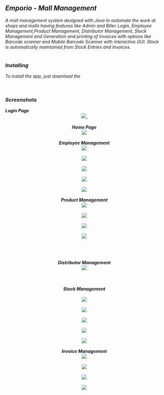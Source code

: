 <div dir="ltr" style="text-align: left;" trbidi="on">
<h2 style="text-align: left;">
<i>Emporio - Mall Management</i></h2>
<div style="text-align: left;">
<i>A mall management system designed with Java to automate the work at shops and malls having features like Admin and Biller Login, Employee Management,Product Management, Distributor Management, Stock Management and Generation and printing of Invoices with options like Barcode scanner and Mobile Barcode Scanner with interactive GUI. Stock is automatically maintained from Stock Entries and Invoices.</i><br />
<br />
<h3 style="text-align: left;">
<i>Installing</i></h3>
<i> To install the app, just download the </i><br />
<i><br /></i>
<br />
<h3 style="text-align: left;">
<i>Screenshots<!--more--></i></h3>
</div>
<i><b>Login Page</b></i><br />
<div class="separator" style="clear: both; text-align: center;">
</div>
<div class="separator" style="clear: both; text-align: center;">
<a href="https://3.bp.blogspot.com/-QCJorqcvqE8/WXpOuZToS4I/AAAAAAAAC6k/PqSdqIsNggkHblh1gl1CAHqfYmgPM0MvQCEwYBhgL/s1600/Screenshot%2B%25284%2529.png" imageanchor="1" style="margin-left: 1em; margin-right: 1em;"><img border="0" data-original-height="768" data-original-width="1366" src="https://3.bp.blogspot.com/-QCJorqcvqE8/WXpOuZToS4I/AAAAAAAAC6k/PqSdqIsNggkHblh1gl1CAHqfYmgPM0MvQCEwYBhgL/s1600/Screenshot%2B%25284%2529.png" />&nbsp;</a></div>
<div class="separator" style="clear: both; text-align: center;">
<br /></div>
<div class="separator" style="clear: both; text-align: center;">
<i><b>Home Page</b></i></div>
<div class="separator" style="clear: both; text-align: center;">
<a href="https://4.bp.blogspot.com/-c3nY4Pda0qc/WXpOumMKbyI/AAAAAAAAC68/5McvWfQgPwoyjaJ8Di0VxAVamaD7awhwgCEwYBhgL/s1600/Screenshot%2B%25285%2529.png" imageanchor="1" style="margin-left: 1em; margin-right: 1em;"><img border="0" data-original-height="768" data-original-width="1366" src="https://4.bp.blogspot.com/-c3nY4Pda0qc/WXpOumMKbyI/AAAAAAAAC68/5McvWfQgPwoyjaJ8Di0VxAVamaD7awhwgCEwYBhgL/s1600/Screenshot%2B%25285%2529.png" /></a></div>
<div class="separator" style="clear: both; text-align: center;">
<br /></div>
<div class="separator" style="clear: both; text-align: center;">
<i><b>Employee Management</b></i></div>
<div class="separator" style="clear: both; text-align: center;">
<a href="https://3.bp.blogspot.com/-6FDPS3CAL20/WXpOuWH9T2I/AAAAAAAAC68/zlub0pyVE3gAB7jU0-y-U5tzj1Q7aF6pgCEwYBhgL/s1600/Screenshot%2B%25286%2529.png" imageanchor="1" style="margin-left: 1em; margin-right: 1em;"><img border="0" data-original-height="768" data-original-width="1366" src="https://3.bp.blogspot.com/-6FDPS3CAL20/WXpOuWH9T2I/AAAAAAAAC68/zlub0pyVE3gAB7jU0-y-U5tzj1Q7aF6pgCEwYBhgL/s1600/Screenshot%2B%25286%2529.png" /></a></div>
<br />
<div class="separator" style="clear: both; text-align: center;">
<a href="https://3.bp.blogspot.com/-Z_wa0ZEhac0/WXpOvHK_24I/AAAAAAAAC68/sxI55u61EqMZaOmRA-kdTnkP0L2f4pq2QCEwYBhgL/s1600/Screenshot%2B%25287%2529.png" imageanchor="1" style="margin-left: 1em; margin-right: 1em;"><img border="0" data-original-height="768" data-original-width="1366" src="https://3.bp.blogspot.com/-Z_wa0ZEhac0/WXpOvHK_24I/AAAAAAAAC68/sxI55u61EqMZaOmRA-kdTnkP0L2f4pq2QCEwYBhgL/s1600/Screenshot%2B%25287%2529.png" /></a></div>
<br />
<div class="separator" style="clear: both; text-align: center;">
<a href="https://3.bp.blogspot.com/-6cLW4dFbjnA/WXpOvS9ctNI/AAAAAAAAC68/jt5stum_regDP9q7M8qQR1sJjtDNu5MXgCEwYBhgL/s1600/Screenshot%2B%25288%2529.png" imageanchor="1" style="margin-left: 1em; margin-right: 1em;"><img border="0" data-original-height="768" data-original-width="1366" src="https://3.bp.blogspot.com/-6cLW4dFbjnA/WXpOvS9ctNI/AAAAAAAAC68/jt5stum_regDP9q7M8qQR1sJjtDNu5MXgCEwYBhgL/s1600/Screenshot%2B%25288%2529.png" /></a></div>
<br />
<div class="separator" style="clear: both; text-align: center;">
<a href="https://2.bp.blogspot.com/-9HIIcY1wBNY/WXpOvon-_gI/AAAAAAAAC68/KmgOC7zIvLYqsnM2mk34C5zKHV9F3VPSACEwYBhgL/s1600/Screenshot%2B%25289%2529.png" imageanchor="1" style="margin-left: 1em; margin-right: 1em;"><img border="0" data-original-height="768" data-original-width="1366" src="https://2.bp.blogspot.com/-9HIIcY1wBNY/WXpOvon-_gI/AAAAAAAAC68/KmgOC7zIvLYqsnM2mk34C5zKHV9F3VPSACEwYBhgL/s1600/Screenshot%2B%25289%2529.png" /></a></div>
<br />
<div class="separator" style="clear: both; text-align: center;">
<a href="https://4.bp.blogspot.com/-fSHA05i50sg/WXpOp5DiQBI/AAAAAAAAC68/GGXSqb3NJ9coPaw8K0X0YycejGZr3gpdwCEwYBhgL/s1600/Screenshot%2B%252810%2529.png" imageanchor="1" style="margin-left: 1em; margin-right: 1em;"><img border="0" data-original-height="768" data-original-width="1366" src="https://4.bp.blogspot.com/-fSHA05i50sg/WXpOp5DiQBI/AAAAAAAAC68/GGXSqb3NJ9coPaw8K0X0YycejGZr3gpdwCEwYBhgL/s1600/Screenshot%2B%252810%2529.png" /></a></div>
<div class="separator" style="clear: both; text-align: center;">
<br /></div>
<div class="separator" style="clear: both; text-align: center;">
<i><b>Product Management</b></i></div>
<div class="separator" style="clear: both; text-align: center;">
<a href="https://3.bp.blogspot.com/-RMb4YoHlvM0/WXpOp3-FzPI/AAAAAAAAC68/3sq74H8SrOIA_h4tNTB_f5GOw6DwQ4T6QCEwYBhgL/s1600/Screenshot%2B%252811%2529.png" imageanchor="1" style="margin-left: 1em; margin-right: 1em;"><img border="0" data-original-height="768" data-original-width="1366" src="https://3.bp.blogspot.com/-RMb4YoHlvM0/WXpOp3-FzPI/AAAAAAAAC68/3sq74H8SrOIA_h4tNTB_f5GOw6DwQ4T6QCEwYBhgL/s1600/Screenshot%2B%252811%2529.png" /></a></div>
<br />
<div class="separator" style="clear: both; text-align: center;">
<a href="https://1.bp.blogspot.com/-_1n0Wothk18/WXpOp075kMI/AAAAAAAAC68/-0YqU87W7QkmcodZPzJAZfWQQcBP8VWeACEwYBhgL/s1600/Screenshot%2B%252812%2529.png" imageanchor="1" style="margin-left: 1em; margin-right: 1em;"><img border="0" data-original-height="768" data-original-width="1366" src="https://1.bp.blogspot.com/-_1n0Wothk18/WXpOp075kMI/AAAAAAAAC68/-0YqU87W7QkmcodZPzJAZfWQQcBP8VWeACEwYBhgL/s1600/Screenshot%2B%252812%2529.png" /></a></div>
<br />
<div class="separator" style="clear: both; text-align: center;">
<a href="https://3.bp.blogspot.com/-k-okYjrKeiQ/WXpOqne3hwI/AAAAAAAAC68/mvyRHBUZ7dEntXuE_8nyOTuRgg5pg5UzgCEwYBhgL/s1600/Screenshot%2B%252813%2529.png" imageanchor="1" style="margin-left: 1em; margin-right: 1em;"><img border="0" data-original-height="768" data-original-width="1366" src="https://3.bp.blogspot.com/-k-okYjrKeiQ/WXpOqne3hwI/AAAAAAAAC68/mvyRHBUZ7dEntXuE_8nyOTuRgg5pg5UzgCEwYBhgL/s1600/Screenshot%2B%252813%2529.png" /></a></div>
<br />
<div class="separator" style="clear: both; text-align: center;">
<a href="https://1.bp.blogspot.com/-IlD2cWCzhEw/WXpOqt1rc0I/AAAAAAAAC68/raLWMkM8KhUqEX2BxAC11Ysy_6MKgXIUgCEwYBhgL/s1600/Screenshot%2B%252814%2529.png" imageanchor="1" style="margin-left: 1em; margin-right: 1em;"><img border="0" data-original-height="768" data-original-width="1366" src="https://1.bp.blogspot.com/-IlD2cWCzhEw/WXpOqt1rc0I/AAAAAAAAC68/raLWMkM8KhUqEX2BxAC11Ysy_6MKgXIUgCEwYBhgL/s1600/Screenshot%2B%252814%2529.png" /></a></div>
<br />
<div class="separator" style="clear: both; text-align: center;">
<br /></div>
<br />
<br />
<div class="separator" style="clear: both; text-align: center;">
<i><b>Distributor Management</b></i></div>
<div class="separator" style="clear: both; text-align: center;">
<a href="https://2.bp.blogspot.com/-soCAEHmKqSI/WXpOq_Geq4I/AAAAAAAAC68/vUUESeM1a44l6jxZgFNJxQX10z5bwlELACEwYBhgL/s1600/Screenshot%2B%252815%2529.png" imageanchor="1" style="margin-left: 1em; margin-right: 1em;"><img border="0" data-original-height="768" data-original-width="1366" src="https://2.bp.blogspot.com/-soCAEHmKqSI/WXpOq_Geq4I/AAAAAAAAC68/vUUESeM1a44l6jxZgFNJxQX10z5bwlELACEwYBhgL/s1600/Screenshot%2B%252815%2529.png" /></a></div>
<div class="separator" style="clear: both; text-align: center;">
<br /></div>
<br />
<br />
<div class="separator" style="clear: both; text-align: center;">
<i><b>Stock Management</b></i></div>
<div class="separator" style="clear: both; text-align: center;">
<br /></div>
<div class="separator" style="clear: both; text-align: center;">
<i><b><a href="https://3.bp.blogspot.com/-eIfx4c6koWY/WXpOrlLxd_I/AAAAAAAAC68/xsn6u6O6LoclpPs8n1KU2poXgMc55ZBzACEwYBhgL/s1600/Screenshot%2B%252816%2529.png" imageanchor="1" style="margin-left: 1em; margin-right: 1em;"><img border="0" data-original-height="768" data-original-width="1366" src="https://3.bp.blogspot.com/-eIfx4c6koWY/WXpOrlLxd_I/AAAAAAAAC68/xsn6u6O6LoclpPs8n1KU2poXgMc55ZBzACEwYBhgL/s1600/Screenshot%2B%252816%2529.png" /></a></b></i></div>
<br />
<div class="separator" style="clear: both; text-align: center;">
<i><b><a href="https://4.bp.blogspot.com/-nusTXOvSqL4/WXpOrl9YqMI/AAAAAAAAC68/wXbWYJ_Yt884qeNBuQw2LwkY_uYA3g7hACEwYBhgL/s1600/Screenshot%2B%252817%2529.png" imageanchor="1" style="margin-left: 1em; margin-right: 1em;"><img border="0" data-original-height="768" data-original-width="1366" src="https://4.bp.blogspot.com/-nusTXOvSqL4/WXpOrl9YqMI/AAAAAAAAC68/wXbWYJ_Yt884qeNBuQw2LwkY_uYA3g7hACEwYBhgL/s1600/Screenshot%2B%252817%2529.png" /></a></b></i></div>
<br />
<div class="separator" style="clear: both; text-align: center;">
<i><b><a href="https://3.bp.blogspot.com/-LgF7U2MMeMc/WXpOrrjlIMI/AAAAAAAAC68/svf9ax_TR68OU4m86523SqPY5plEmnx8wCEwYBhgL/s1600/Screenshot%2B%252818%2529.png" imageanchor="1" style="margin-left: 1em; margin-right: 1em;"><img border="0" data-original-height="768" data-original-width="1366" src="https://3.bp.blogspot.com/-LgF7U2MMeMc/WXpOrrjlIMI/AAAAAAAAC68/svf9ax_TR68OU4m86523SqPY5plEmnx8wCEwYBhgL/s1600/Screenshot%2B%252818%2529.png" /></a></b></i></div>
<br />
<div class="separator" style="clear: both; text-align: center;">
<i><b><a href="https://1.bp.blogspot.com/-KygPOOEuoH4/WXpOsRY6bRI/AAAAAAAAC68/k3AR1TeDAeQIkTBgKHQtumsbGqzSR7UMgCEwYBhgL/s1600/Screenshot%2B%252819%2529.png" imageanchor="1" style="margin-left: 1em; margin-right: 1em;"><img border="0" data-original-height="768" data-original-width="1366" src="https://1.bp.blogspot.com/-KygPOOEuoH4/WXpOsRY6bRI/AAAAAAAAC68/k3AR1TeDAeQIkTBgKHQtumsbGqzSR7UMgCEwYBhgL/s1600/Screenshot%2B%252819%2529.png" /></a></b></i></div>
<br />
<div class="separator" style="clear: both; text-align: center;">
<i><b><a href="https://1.bp.blogspot.com/-zKjbcSWyuWQ/WXpOst8XxnI/AAAAAAAAC68/OyhKMpnwv80-NBe_98ZarVJV0Vz9S0wlwCEwYBhgL/s1600/Screenshot%2B%252820%2529.png" imageanchor="1" style="margin-left: 1em; margin-right: 1em;"><img border="0" data-original-height="768" data-original-width="1366" src="https://1.bp.blogspot.com/-zKjbcSWyuWQ/WXpOst8XxnI/AAAAAAAAC68/OyhKMpnwv80-NBe_98ZarVJV0Vz9S0wlwCEwYBhgL/s1600/Screenshot%2B%252820%2529.png" /></a></b></i></div>
<i><b>&nbsp;</b></i><br />
<div class="separator" style="clear: both; text-align: center;">
<i><b>Invoice Management</b></i></div>
<div class="separator" style="clear: both; text-align: center;">
<a href="https://1.bp.blogspot.com/-FX4R000buQo/WXpOsmDI9gI/AAAAAAAAC68/2ci__NeE4vI7hwq7wcqLzULATh_hvWYrwCEwYBhgL/s1600/Screenshot%2B%252821%2529.png" imageanchor="1" style="margin-left: 1em; margin-right: 1em;"><img border="0" data-original-height="768" data-original-width="1366" src="https://1.bp.blogspot.com/-FX4R000buQo/WXpOsmDI9gI/AAAAAAAAC68/2ci__NeE4vI7hwq7wcqLzULATh_hvWYrwCEwYBhgL/s1600/Screenshot%2B%252821%2529.png" /></a></div>
<br />
<div class="separator" style="clear: both; text-align: center;">
<a href="https://3.bp.blogspot.com/-Rw64G3Sn4ec/WXpOtSwDUxI/AAAAAAAAC68/KoK069zqcp4TBDkYn48CdX57mPe85TTmQCEwYBhgL/s1600/Screenshot%2B%252822%2529.png" imageanchor="1" style="margin-left: 1em; margin-right: 1em;"><img border="0" data-original-height="768" data-original-width="1366" src="https://3.bp.blogspot.com/-Rw64G3Sn4ec/WXpOtSwDUxI/AAAAAAAAC68/KoK069zqcp4TBDkYn48CdX57mPe85TTmQCEwYBhgL/s1600/Screenshot%2B%252822%2529.png" /></a></div>
<br />
<div class="separator" style="clear: both; text-align: center;">
<a href="https://1.bp.blogspot.com/-QfRbLGAaLi4/WXpOtQQxmhI/AAAAAAAAC68/9TBZUrGC9fYKC34qEpxTNT7Gcd30MBrmwCEwYBhgL/s1600/Screenshot%2B%252823%2529.png" imageanchor="1" style="margin-left: 1em; margin-right: 1em;"><img border="0" data-original-height="768" data-original-width="1366" src="https://1.bp.blogspot.com/-QfRbLGAaLi4/WXpOtQQxmhI/AAAAAAAAC68/9TBZUrGC9fYKC34qEpxTNT7Gcd30MBrmwCEwYBhgL/s1600/Screenshot%2B%252823%2529.png" /></a></div>
<br />
<div class="separator" style="clear: both; text-align: center;">
<a href="https://4.bp.blogspot.com/-2UyJUvdVcY4/WXpOtrBzIWI/AAAAAAAAC68/mcaGuloruNAwM02DGrPykVWAhrQBNriGACEwYBhgL/s1600/Screenshot%2B%252824%2529.png" imageanchor="1" style="margin-left: 1em; margin-right: 1em;"><img border="0" data-original-height="768" data-original-width="1366" src="https://4.bp.blogspot.com/-2UyJUvdVcY4/WXpOtrBzIWI/AAAAAAAAC68/mcaGuloruNAwM02DGrPykVWAhrQBNriGACEwYBhgL/s1600/Screenshot%2B%252824%2529.png" /></a></div>
<div class="separator" style="clear: both; text-align: center;">
<i><b>&nbsp;</b></i> </div>
</div>
